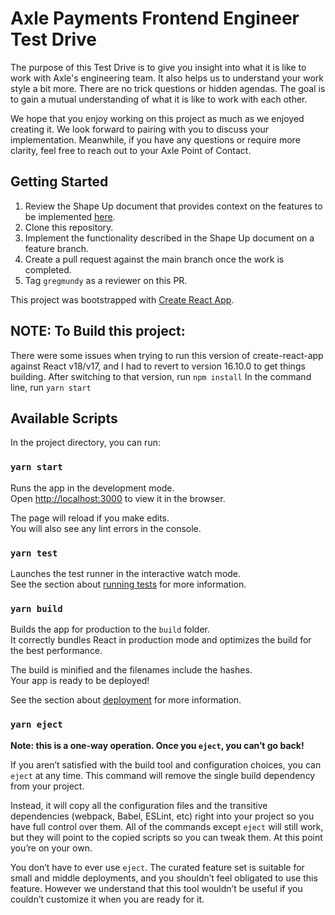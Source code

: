 # Axle Payments Frontend Engineer Test Drive
The purpose of this Test Drive is to give you insight into what it is like to work with Axle's engineering team. It also helps us to understand your work style a bit more. There are no trick questions or hidden agendas. The goal is to gain a mutual understanding of what it is like to work with each other.

We hope that you enjoy working on this project as much as we enjoyed creating it. We look forward to pairing with you to discuss your implementation. Meanwhile, if you have any questions or require more clarity, feel free to reach out to your Axle Point of Contact.

## Getting Started
1. Review the Shape Up document that provides context on the features to be implemented [here](SHAPE_UP.md).
2. Clone this repository.
3. Implement the functionality described in the Shape Up document on a feature branch.
4. Create a pull request against the main branch once the work is completed.
5. Tag `gregmundy` as a reviewer on this PR.

This project was bootstrapped with [Create React App](https://github.com/facebook/create-react-app).

## NOTE: To Build this project:
There were some issues when trying to run this version of create-react-app against React v18/v17, and I had to revert to version 16.10.0 to get things building.
After switching to that version, run `npm install`
In the command line, run `yarn start`

## Available Scripts

In the project directory, you can run:

### `yarn start`

Runs the app in the development mode.\
Open [http://localhost:3000](http://localhost:3000) to view it in the browser.

The page will reload if you make edits.\
You will also see any lint errors in the console.

### `yarn test`

Launches the test runner in the interactive watch mode.\
See the section about [running tests](https://facebook.github.io/create-react-app/docs/running-tests) for more information.

### `yarn build`

Builds the app for production to the `build` folder.\
It correctly bundles React in production mode and optimizes the build for the best performance.

The build is minified and the filenames include the hashes.\
Your app is ready to be deployed!

See the section about [deployment](https://facebook.github.io/create-react-app/docs/deployment) for more information.

### `yarn eject`

**Note: this is a one-way operation. Once you `eject`, you can’t go back!**

If you aren’t satisfied with the build tool and configuration choices, you can `eject` at any time. This command will remove the single build dependency from your project.

Instead, it will copy all the configuration files and the transitive dependencies (webpack, Babel, ESLint, etc) right into your project so you have full control over them. All of the commands except `eject` will still work, but they will point to the copied scripts so you can tweak them. At this point you’re on your own.

You don’t have to ever use `eject`. The curated feature set is suitable for small and middle deployments, and you shouldn’t feel obligated to use this feature. However we understand that this tool wouldn’t be useful if you couldn’t customize it when you are ready for it.